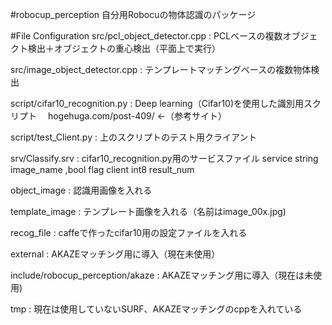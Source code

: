 #robocup_perception
自分用Robocuの物体認識のパッケージ

#File Configuration
src/pcl_object_detector.cpp : PCLベースの複数オブジェクト検出＋オブジェクトの重心検出（平面上で実行）

src/image_object_detector.cpp : テンプレートマッチングベースの複数物体検出

script/cifar10_recognition.py : Deep learning（Cifar10)を使用した識別用スクリプト　
hogehuga.com/post-409/ <-（参考サイト）

script/test_Client.py : 上のスクリプトのテスト用クライアント

srv/Classify.srv : cifar10_recognition.py用のサービスファイル
service  string image_name ,bool flag
client   int8 result_num

object_image : 認識用画像を入れる

template_image : テンプレート画像を入れる（名前はimage_00x.jpg)

recog_file : caffeで作ったcifar10用の設定ファイルを入れる

external : AKAZEマッチング用に導入（現在未使用）

include/robocup_perception/akaze : AKAZEマッチング用に導入（現在は未使用)

tmp : 現在は使用していないSURF、AKAZEマッチングのcppを入れている
